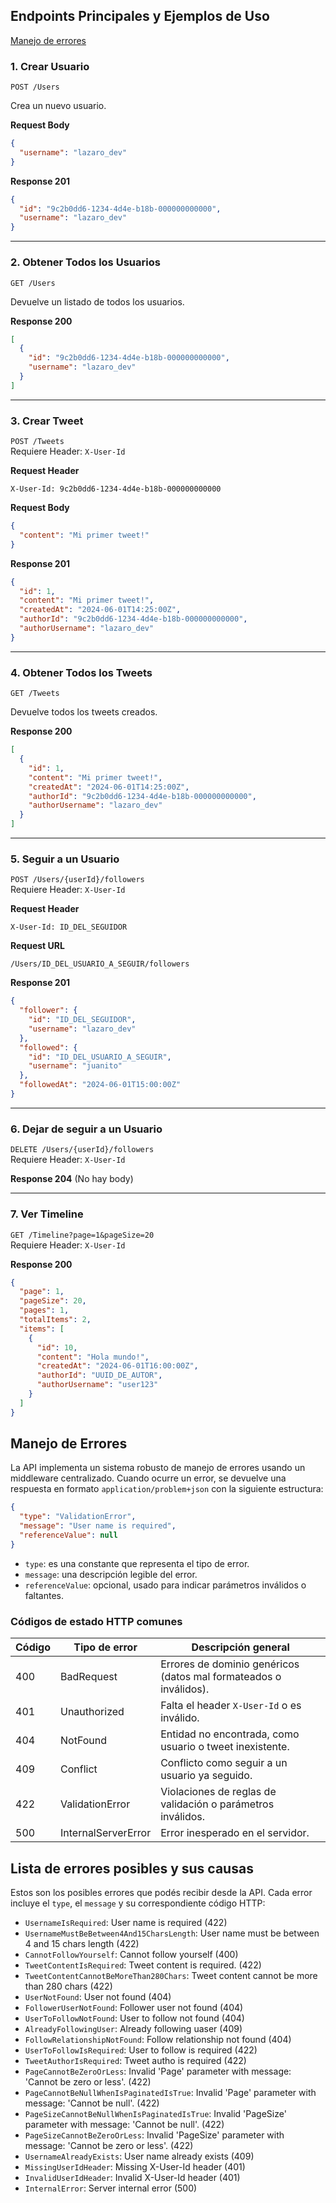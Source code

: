## Endpoints Principales y Ejemplos de Uso

[Manejo de errores](#manejo-de-errores)

### 1. Crear Usuario

`POST /Users`

Crea un nuevo usuario.

**Request Body**
```json
{
  "username": "lazaro_dev"
}
```

**Response 201**
```json
{
  "id": "9c2b0dd6-1234-4d4e-b18b-000000000000",
  "username": "lazaro_dev"
}
```

---

### 2. Obtener Todos los Usuarios

`GET /Users`

Devuelve un listado de todos los usuarios.

**Response 200**
```json
[
  {
    "id": "9c2b0dd6-1234-4d4e-b18b-000000000000",
    "username": "lazaro_dev"
  }
]
```

---

### 3. Crear Tweet

`POST /Tweets`  
Requiere Header: `X-User-Id`

**Request Header**
```
X-User-Id: 9c2b0dd6-1234-4d4e-b18b-000000000000
```

**Request Body**
```json
{
  "content": "Mi primer tweet!"
}
```

**Response 201**
```json
{
  "id": 1,
  "content": "Mi primer tweet!",
  "createdAt": "2024-06-01T14:25:00Z",
  "authorId": "9c2b0dd6-1234-4d4e-b18b-000000000000",
  "authorUsername": "lazaro_dev"
}
```

---

### 4. Obtener Todos los Tweets

`GET /Tweets`

Devuelve todos los tweets creados.

**Response 200**
```json
[
  {
    "id": 1,
    "content": "Mi primer tweet!",
    "createdAt": "2024-06-01T14:25:00Z",
    "authorId": "9c2b0dd6-1234-4d4e-b18b-000000000000",
    "authorUsername": "lazaro_dev"
  }
]
```

---

### 5. Seguir a un Usuario

`POST /Users/{userId}/followers`  
Requiere Header: `X-User-Id`

**Request Header**
```
X-User-Id: ID_DEL_SEGUIDOR
```

**Request URL**
```
/Users/ID_DEL_USUARIO_A_SEGUIR/followers
```

**Response 201**
```json
{
  "follower": {
    "id": "ID_DEL_SEGUIDOR",
    "username": "lazaro_dev"
  },
  "followed": {
    "id": "ID_DEL_USUARIO_A_SEGUIR",
    "username": "juanito"
  },
  "followedAt": "2024-06-01T15:00:00Z"
}
```

---

### 6. Dejar de seguir a un Usuario

`DELETE /Users/{userId}/followers`  
Requiere Header: `X-User-Id`

**Response 204**
(No hay body)

---

### 7. Ver Timeline

`GET /Timeline?page=1&pageSize=20`  
Requiere Header: `X-User-Id`

**Response 200**
```json
{
  "page": 1,
  "pageSize": 20,
  "pages": 1,
  "totalItems": 2,
  "items": [
    {
      "id": 10,
      "content": "Hola mundo!",
      "createdAt": "2024-06-01T16:00:00Z",
      "authorId": "UUID_DE_AUTOR",
      "authorUsername": "user123"
    }
  ]
}
```

## Manejo de Errores

La API implementa un sistema robusto de manejo de errores usando un middleware centralizado. Cuando ocurre un error, se devuelve una respuesta en formato `application/problem+json` con la siguiente estructura:

```json
{
  "type": "ValidationError",
  "message": "User name is required",
  "referenceValue": null
}
```

- `type`: es una constante que representa el tipo de error.
- `message`: una descripción legible del error.
- `referenceValue`: opcional, usado para indicar parámetros inválidos o faltantes.


### Códigos de estado HTTP comunes

| Código | Tipo de error               | Descripción general                                                         |
|--------|-----------------------------|-----------------------------------------------------------------------------|
| 400    | BadRequest                  | Errores de dominio genéricos (datos mal formateados o inválidos).          |
| 401    | Unauthorized                | Falta el header `X-User-Id` o es inválido.                                 |
| 404    | NotFound                    | Entidad no encontrada, como usuario o tweet inexistente.                    |
| 409    | Conflict                    | Conflicto como seguir a un usuario ya seguido.                             |
| 422    | ValidationError             | Violaciones de reglas de validación o parámetros inválidos.                 |
| 500    | InternalServerError         | Error inesperado en el servidor.                                            |

## Lista de errores posibles y sus causas

Estos son los posibles errores que podés recibir desde la API. Cada error incluye el `type`, el `message` y su correspondiente código HTTP:

- `UsernameIsRequired`: User name is required (422)
- `UsernameMustBeBetween4And15CharsLength`: User name must be between 4 and 15 chars length (422)
- `CannotFollowYourself`: Cannot follow yourself (400)
- `TweetContentIsRequired`: Tweet content is required. (422)
- `TweetContentCannotBeMoreThan280Chars`: Tweet content cannot be more than 280 chars (422)
- `UserNotFound`: User not found (404)
- `FollowerUserNotFound`: Follower user not found (404)
- `UserToFollowNotFound`: User to follow not found (404)
- `AlreadyFollowingUser`: Already following uaser (409)
- `FollowRelationshipNotFound`: Follow relationship not found (404)
- `UserToFollowIsRequired`: User to follow is required (422)
- `TweetAuthorIsRequired`: Tweet autho is required (422)
- `PageCannotBeZeroOrLess`: Invalid 'Page' parameter with message: 'Cannot be zero or less'. (422)
- `PageCannotBeNullWhenIsPaginatedIsTrue`: Invalid 'Page' parameter with message: 'Cannot be null'. (422)
- `PageSizeCannotBeNullWhenIsPaginatedIsTrue`: Invalid 'PageSize' parameter with message: 'Cannot be null'. (422)
- `PageSizeCannotBeZeroOrLess`: Invalid 'PageSize' parameter with message: 'Cannot be zero or less'. (422)
- `UsernameAlreadyExists`: User name already exists (409)
- `MissingUserIdHeader`: Missing X-User-Id header (401)
- `InvalidUserIdHeader`: Invalid X-User-Id header (401)
- `InternalError`: Server internal error (500)
